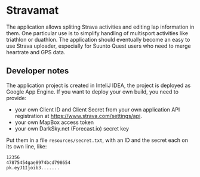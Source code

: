 Stravamat
=========

The application allows spliting Strava activities and editing lap information in them. One particular use
is to simplify handling of multisport activities like triathlon or duathlon. The application should eventually
become an easy to use Strava uploader, especially for Suunto Quest users who need to merge heartrate and GPS data.


Developer notes
---------------

The application project is created in InteliJ IDEA, the project is deployed as Google App Engine.
If you want to deploy your own build, you need to provide:
 - your own Client ID and Client Secret from your own application API registration at https://www.strava.com/settings/api.
 - your own MapBox access token
 - your own DarkSky.net (Forecast.io) secret key 

Put them in a file `resources/secret.txt`, with an ID and the secret each on its own line, like:

    12356
    47875454gae8974bcd798654
    pk.eyJ1Ijoib3.......
